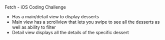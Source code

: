 Fetch - iOS Coding Challenge

- Has a main/detail view to display desserts
- Main view has a scrollview that lets you swipe to see all the desserts as well as ability to filter
- Detail view displays all the details of the specific dessert
